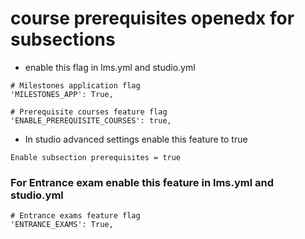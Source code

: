 # course prerequisites openedx for subsections

- enable this flag in lms.yml and studio.yml
```
# Milestones application flag
'MILESTONES_APP': True,

# Prerequisite courses feature flag
'ENABLE_PREREQUISITE_COURSES': true,
```

- In studio advanced settings enable this feature to true
```
Enable subsection prerequisites = true
```

### For Entrance exam enable this feature in lms.yml and studio.yml
```
# Entrance exams feature flag
'ENTRANCE_EXAMS': True,
```
